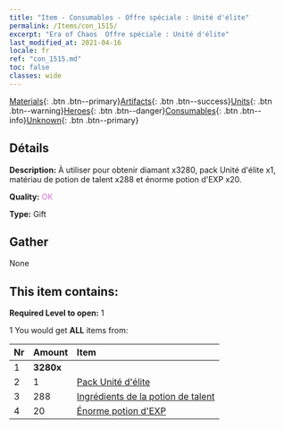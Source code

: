```yaml
---
title: "Item - Consumables - Offre spéciale : Unité d'élite"
permalink: /Items/con_1515/
excerpt: "Era of Chaos  Offre spéciale : Unité d'élite"
last_modified_at: 2021-04-16
locale: fr
ref: "con_1515.md"
toc: false
classes: wide
---
```

 [Materials](/fr/Items/){: .btn .btn--primary}[Artifacts](/fr/Items/Artifacts/){: .btn .btn--success}[Units](/fr/Items/Units/){: .btn .btn--warning}[Heroes](/fr/Items/Heroes/){: .btn .btn--danger}[Consumables](/fr/Items/Consumables/){: .btn .btn--info}[Unknown](/fr/Items/Unknown/){: .btn .btn--primary}

## Détails
 **Description:** À utiliser pour obtenir diamant x3280, pack Unité d'élite x1, matériau de potion de talent x288 et énorme potion d'EXP x20.

 **Quality:** <span style="color: #DA70D6">OK</span>

 **Type:** Gift

## Gather

  None

## This item contains:

 **Required Level to open:** 1

 1 You would get **ALL** items  from:

  | Nr | Amount |     Item    |
  |:---|:-------|:------------|
  | 1 |  **3280x** | <i class="fas fa-gem"/> |  | 
  | 2 | 1 | [Pack Unité d'élite](/fr/Items/con_1361/) |  | 
  | 3 | 288 | [Ingrédients de la potion de talent](/fr/Items/con_1120/) |  | 
  | 4 | 20 | [Énorme potion d'EXP](/fr/Items/con_703/) |  | 
